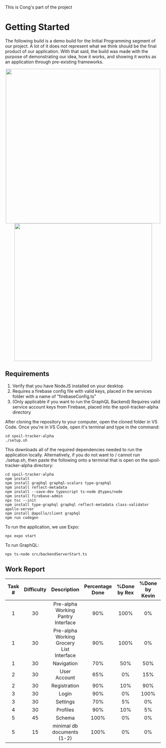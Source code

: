 This is Cong's part of the project

# Getting Started

The following build is a demo build for the Initial Programming segment of our project. A lot of it does not represent what we think should be the final product of our application. With that said, the build was made with the purpose of demonstrating our idea, how it works, and showing it works as an application through pre-existing frameworks.

<div style="text-align: center;">
  <img src="https://i.imgur.com/JlA6lgq.png" width="500"/>
  <img src="https://i.imgur.com/QUBqs5A.png" width="445"/>
</div>

## Requirements

1. Verify that you have NodeJS installed on your desktop
2. Requires a firebase config file with valid keys, placed in the services folder with a name of "firebaseConfig.ts"
3. (Only applicable if you want to run the GraphQL Backend) Requires valid service account keys from Firebase, placed into the spoil-tracker-alpha directory

After cloning the repository to your computer, open the cloned folder in VS Code. Once you're in VS Code, open it's terminal and type in the command: 

```
cd spoil-tracker-alpha
./setup.sh
```

This downloads all of the required dependencies needed to run the application locally. Alternatively, if you do not want to / cannot run ./setup.sh, then paste the following onto a terminal that is open on the spoil-tracker-alpha directory:

```
cd spoil-tracker-alpha
npm install
npm install graphql graphql-scalars type-graphql
npm install reflect-metadata
npm install --save-dev typescript ts-node @types/node
npm install firebase-admin
npx tsc --init
npm install type-graphql graphql reflect-metadata class-validator apollo-server
npm install @apollo/client graphql
npm run codegen
```

To run the application, we use Expo:

```
npx expo start
```

To run GraphQL:
```
npx ts-node src/backendServerStart.ts
```

## Work Report

|Task #|Difficulty|Description|Percentage Done|%Done by Rex|%Done by Kevin|%Done by Tom|%Done by James|%Done by Cong|
| :-: | :-: | :-: | :-: | :-: | :-: | :-: | :-: |:-: |
1 | 30 | Pre-alpha Working Pantry Interface | 90% | 100% | 0% | 0% | 0% | 0% |
1 | 30 | Pre-alpha Working Grocery List Interface | 90% | 100% | 0% | 0% | 0% | 0% |
1 | 30 | Navigation| 70% | 50% | 50% | 0% | 0%| 0% |
2 | 30 | User Account | 65% | 0% | 15% | 40% | 0%| 45% |
2 | 30 | Registration | 90% | 10% | 90% | 0% | 0%| 0% |
3 | 30 | Login | 90% | 0% | 100% | 0% | 0%| 0% |
3 | 30 | Settings | 70% | 5% | 0% | 95% | 0% | 0% |
4 | 30 | Profiles | 90% | 10% | 5% | 0% | 0% | 85% |
5 | 45 | Schema | 100% | 0% | 0% | 0% | 100%| 0% |
5 | 15 | minimal db documents (1-2) | 100% | 0% | 0% | 0% | 100%| 0% |
